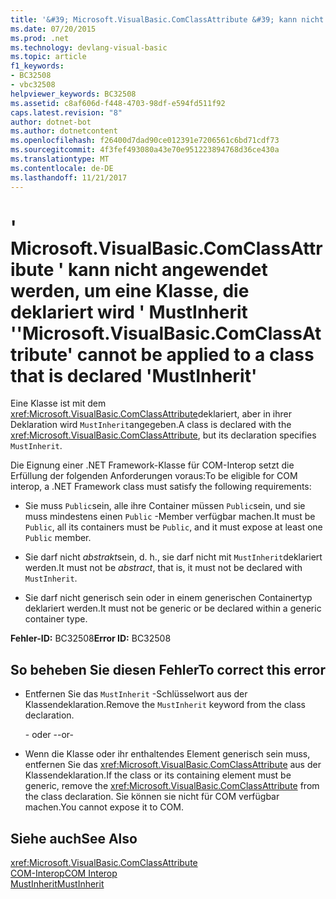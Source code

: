 ```yaml
---
title: '&#39; Microsoft.VisualBasic.ComClassAttribute &#39; kann nicht angewendet werden, um eine Klasse, die deklariert wird &#39; MustInherit &#39;'
ms.date: 07/20/2015
ms.prod: .net
ms.technology: devlang-visual-basic
ms.topic: article
f1_keywords:
- BC32508
- vbc32508
helpviewer_keywords: BC32508
ms.assetid: c8af606d-f448-4703-98df-e594fd511f92
caps.latest.revision: "8"
author: dotnet-bot
ms.author: dotnetcontent
ms.openlocfilehash: f26400d7dad90ce012391e7206561c6bd71cdf73
ms.sourcegitcommit: 4f3fef493080a43e70e951223894768d36ce430a
ms.translationtype: MT
ms.contentlocale: de-DE
ms.lasthandoff: 11/21/2017
---
```

# <a name="39microsoftvisualbasiccomclassattribute39-cannot-be-applied-to-a-class-that-is-declared-39mustinherit39"></a><span data-ttu-id="a8587-102">&#39; Microsoft.VisualBasic.ComClassAttribute &#39; kann nicht angewendet werden, um eine Klasse, die deklariert wird &#39; MustInherit &#39;</span><span class="sxs-lookup"><span data-stu-id="a8587-102">&#39;Microsoft.VisualBasic.ComClassAttribute&#39; cannot be applied to a class that is declared &#39;MustInherit&#39;</span></span>
<span data-ttu-id="a8587-103">Eine Klasse ist mit dem <xref:Microsoft.VisualBasic.ComClassAttribute>deklariert, aber in ihrer Deklaration wird `MustInherit`angegeben.</span><span class="sxs-lookup"><span data-stu-id="a8587-103">A class is declared with the <xref:Microsoft.VisualBasic.ComClassAttribute>, but its declaration specifies `MustInherit`.</span></span>  
  
 <span data-ttu-id="a8587-104">Die Eignung einer .NET Framework-Klasse für COM-Interop setzt die Erfüllung der folgenden Anforderungen voraus:</span><span class="sxs-lookup"><span data-stu-id="a8587-104">To be eligible for COM interop, a .NET Framework class must satisfy the following requirements:</span></span>  
  
-   <span data-ttu-id="a8587-105">Sie muss `Public`sein, alle ihre Container müssen `Public`sein, und sie muss mindestens einen `Public` -Member verfügbar machen.</span><span class="sxs-lookup"><span data-stu-id="a8587-105">It must be `Public`, all its containers must be `Public`, and it must expose at least one `Public` member.</span></span>  
  
-   <span data-ttu-id="a8587-106">Sie darf nicht *abstrakt*sein, d. h., sie darf nicht mit `MustInherit`deklariert werden.</span><span class="sxs-lookup"><span data-stu-id="a8587-106">It must not be *abstract*, that is, it must not be declared with `MustInherit`.</span></span>  
  
-   <span data-ttu-id="a8587-107">Sie darf nicht generisch sein oder in einem generischen Containertyp deklariert werden.</span><span class="sxs-lookup"><span data-stu-id="a8587-107">It must not be generic or be declared within a generic container type.</span></span>  
  
 <span data-ttu-id="a8587-108">**Fehler-ID:** BC32508</span><span class="sxs-lookup"><span data-stu-id="a8587-108">**Error ID:** BC32508</span></span>  
  
## <a name="to-correct-this-error"></a><span data-ttu-id="a8587-109">So beheben Sie diesen Fehler</span><span class="sxs-lookup"><span data-stu-id="a8587-109">To correct this error</span></span>  
  
-   <span data-ttu-id="a8587-110">Entfernen Sie das `MustInherit` -Schlüsselwort aus der Klassendeklaration.</span><span class="sxs-lookup"><span data-stu-id="a8587-110">Remove the `MustInherit` keyword from the class declaration.</span></span>  
  
     <span data-ttu-id="a8587-111">- oder -</span><span class="sxs-lookup"><span data-stu-id="a8587-111">-or-</span></span>  
  
-   <span data-ttu-id="a8587-112">Wenn die Klasse oder ihr enthaltendes Element generisch sein muss, entfernen Sie das <xref:Microsoft.VisualBasic.ComClassAttribute> aus der Klassendeklaration.</span><span class="sxs-lookup"><span data-stu-id="a8587-112">If the class or its containing element must be generic, remove the <xref:Microsoft.VisualBasic.ComClassAttribute> from the class declaration.</span></span> <span data-ttu-id="a8587-113">Sie können sie nicht für COM verfügbar machen.</span><span class="sxs-lookup"><span data-stu-id="a8587-113">You cannot expose it to COM.</span></span>  
  
## <a name="see-also"></a><span data-ttu-id="a8587-114">Siehe auch</span><span class="sxs-lookup"><span data-stu-id="a8587-114">See Also</span></span>  
 <xref:Microsoft.VisualBasic.ComClassAttribute>  
 [<span data-ttu-id="a8587-115">COM-Interop</span><span class="sxs-lookup"><span data-stu-id="a8587-115">COM Interop</span></span>](../../visual-basic/programming-guide/com-interop/index.md)  
 [<span data-ttu-id="a8587-116">MustInherit</span><span class="sxs-lookup"><span data-stu-id="a8587-116">MustInherit</span></span>](../../visual-basic/language-reference/modifiers/mustinherit.md)
